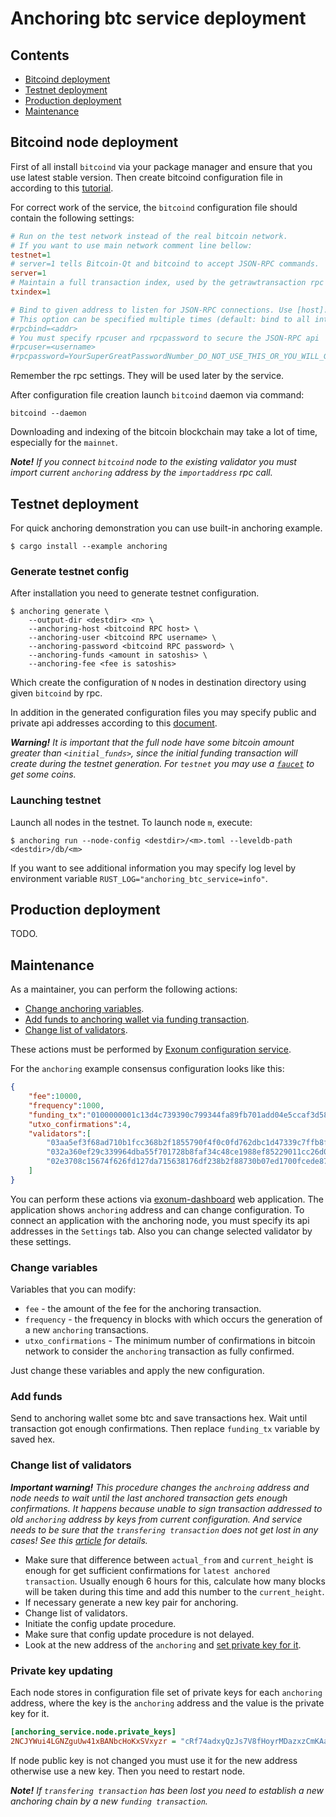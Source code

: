 # Anchoring btc service deployment

## Contents
* [Bitcoind deployment](#bitcoind-node-deployment)
* [Testnet deployment](#testnet-deployment)
* [Production deployment](#production-deployment)
* [Maintenance](#maintenance)

## Bitcoind node deployment

First of all install `bitcoind` via your package manager and ensure that you use latest stable version. 
Then create bitcoind configuration file in according to this [tutorial][bitcoin_wiki:configuration].

For correct work of the service, the `bitcoind` configuration file should contain the following settings: 
```ini
# Run on the test network instead of the real bitcoin network. 
# If you want to use main network comment line bellow:
testnet=1
# server=1 tells Bitcoin-Qt and bitcoind to accept JSON-RPC commands. 
server=1
# Maintain a full transaction index, used by the getrawtransaction rpc call.
txindex=1

# Bind to given address to listen for JSON-RPC connections. Use [host]:port notation for IPv6.
# This option can be specified multiple times (default: bind to all interfaces)
#rpcbind=<addr>
# You must specify rpcuser and rpcpassword to secure the JSON-RPC api
#rpcuser=<username>
#rpcpassword=YourSuperGreatPasswordNumber_DO_NOT_USE_THIS_OR_YOU_WILL_GET_ROBBED_385593
```
Remember the rpc settings. They will be used later by the service.

After configuration file creation launch `bitcoind` daemon via command:
```shell
bitcoind --daemon
```
Downloading and indexing of the bitcoin blockchain may take a lot of time, especially for the `mainnet`.

***Note!** If you connect `bitcoind` node to the existing validator you must import current `anchoring` address by the `importaddress` rpc call.*

## Testnet deployment

For quick anchoring demonstration you can use built-in anchoring example.
```shell
$ cargo install --example anchoring
```

### Generate testnet config
After installation you need to generate testnet configuration.
```
$ anchoring generate \
    --output-dir <destdir> <n> \
    --anchoring-host <bitcoind RPC host> \
    --anchoring-user <bitcoind RPC username> \
    --anchoring-password <bitcoind RPC password> \
    --anchoring-funds <amount in satoshis> \
    --anchoring-fee <fee is satoshis>
```
Which create the configuration of `N` nodes in destination directory using given `bitcoind` by rpc.

In addition in the generated configuration files you may specify public and private api addresses according to this [document][exonum:node_api].

***Warning!** It is important that the full node have some bitcoin amount greater  than `<initial_funds>`, 
since the initial funding transaction will create during the testnet generation. 
For `testnet` you may use a [`faucet`][bitcoin:faucet] to get some coins.*

### Launching testnet

Launch all nodes in the testnet. To launch node `m`, execute:
```
$ anchoring run --node-config <destdir>/<m>.toml --leveldb-path <destdir>/db/<m>
```

If you want to see additional information you may specify log level by environment variable `RUST_LOG="anchoring_btc_service=info"`.

## Production deployment

TODO.

## Maintenance

As a maintainer, you can perform the following actions:
 - [Change anchoring variables](#change-variables).
 - [Add funds to anchoring wallet via funding transaction](#add-funds).
 - [Change list of validators](#change-list-of-validators).
 
These actions must be performed by [Exonum configuration service][exonum:configuration_service]. 

For the `anchoring` example consensus configuration looks like this:
```json
{
    "fee":10000,
    "frequency":1000,
    "funding_tx":"0100000001c13d4c739390c799344fa89fb701add04e5ccaf3d580e4d4379c4b897e3a2266000000006b483045022100ff88211040a8a95a42ca8520749c1b2b4024ce07b3ed1b51da8bb90ef77dbe5d022034b34ef638d23ef0ea532e2c84a8816cb32021112d4bcf1457b4e2c149d1b83f01210250749a68b12a93c2cca6f86a9a9c9ba37f5191e85334c340856209a17cca349afeffffff0240420f000000000017a914180d8e6b0ad7f63177e943752c278294709425bd872908da0b000000001976a914dee9f9433b3f2d24cbd833f83a41e4c1235efa3f88acd6ac1000",
    "utxo_confirmations":4,
    "validators":[
        "03aa5ef3f68ad710b1fcc368b2f1855790f4f0c0fd762dbc1d47339c7ffb8fe363",
        "032a360ef29c339964dba55f701728b8faf34c48ce1988ef85229011cc26d0472f",
        "02e3708c15674f626fd127da715638176df238b2f88730b07ed1700fcede872c25"
    ]
}
```

You can perform these actions via [exonum-dashboard](exonum:dashboard) web application. 
The application shows `anchoring` address and can change configuration. 
To connect an application with the anchoring node, you must specify its api addresses in the `Settings` tab. 
Also you can change selected validator by these settings.

### Change variables

Variables that you can modify:
 - `fee` - the amount of the fee for the anchoring transaction.
 - `frequency` - the frequency in blocks with which occurs the generation of a new `anchoring` transactions.
 - `utxo_confirmations` - The minimum number of confirmations in bitcoin network to consider the `anchoring` transaction as fully confirmed.

Just change these variables and apply the new configuration.

### Add funds

Send to anchoring wallet some btc and save transactions hex. Wait until transaction got enough confirmations. Then replace `funding_tx` variable by saved hex. 

### Change list of validators

***Important warning!** This procedure changes the `anchroing` address and node needs to wait until the last anchored 
transaction gets enough confirmations. 
It happens because unable to sign transaction addressed to old `anchoring` address by keys from current configuration. 
And service needs to be sure that the `transfering transaction` does not get lost in any cases!
See this [article][exonum:anchoring_transfering] for details.*

* Make sure that difference between `actual_from` and `current_height` is enough for get sufficient confirmations for `latest anchored transaction`. Usually enough 6 hours for this, calculate how many blocks will be taken during this time and add this number to the `current_height`.
* If necessary generate a new key pair for anchoring.
* Change list of validators.
* Initiate the config update procedure.
* Make sure that config update procedure is not delayed.
* Look at the new address of the `anchoring` and [set private key for it](#private-key-updating).

### Private key updating

Each node stores in configuration file set of private keys for each `anchoring` address, where the key is the `anchoring` address and the value is the private key for it.
```ini
[anchoring_service.node.private_keys]
2NCJYWui4LGNZguUw41xBANbcHoKxSVxyzr = "cRf74adxyQzJs7V8fHoyrMDazxzCmKAan63Cfhf9i4KL69zRkdS2"
```
If node public key is not changed you must use it for the new address otherwise use a new key. Then you need to restart node.

***Note!** If `transfering transaction` has been lost you need to establish a new anchoring chain by a new `funding transaction`.*

[bitcoin:faucet]: https://testnet.manu.backend.hamburg/faucet
[bitcoin_wiki:configuration]: https://en.bitcoin.it/wiki/Running_Bitcoin#Bitcoin.conf_Configuration_File
[exonum:node_api]: https://github.com/exonum/exonum-doc/blob/master/src/architecture/configuration.md#nodeapi
[exonum:configuration_service]: https://github.com/exonum/exonum-configuration
[exonum:dashboard]: https://github.com/exonum/exonum-dashboard
[exonum:anchoring_transfering]: #todo
